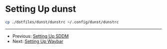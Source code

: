 # Setting Up dunst

```bash
cp ./dotfiles/dunst/dunstrc ~/.config/dunst/dunstrc
```

---

- Previous: [Setting Up SDDM](Setting%20Up%20SDDM.md)
- Next: [Setting Up Waybar](Setting%20Up%20Waybar.md)
